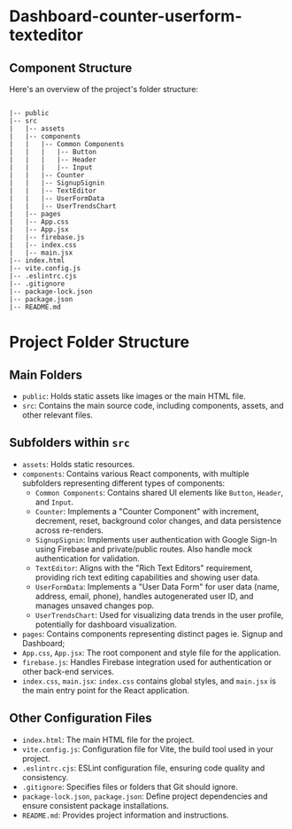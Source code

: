 # Dashboard-counter-userform-texteditor

## Component Structure

Here's an overview of the project's folder structure:

```plaintext

|-- public
|-- src
|   |-- assets
|   |-- components
|   |   |-- Common Components
|   |   |   |-- Button
|   |   |   |-- Header
|   |   |   |-- Input
|   |   |-- Counter
|   |   |-- SignupSignin
|   |   |-- TextEditor
|   |   |-- UserFormData
|   |   |-- UserTrendsChart
|   |-- pages
|   |-- App.css
|   |-- App.jsx
|   |-- firebase.js
|   |-- index.css
|   |-- main.jsx
|-- index.html
|-- vite.config.js
|-- .eslintrc.cjs
|-- .gitignore
|-- package-lock.json
|-- package.json
|-- README.md
```

# Project Folder Structure

## Main Folders
- `public`: Holds static assets like images or the main HTML file.
- `src`: Contains the main source code, including components, assets, and other relevant files.

## Subfolders within `src`
- `assets`: Holds static resources.
- `components`: Contains various React components, with multiple subfolders representing different types of components:
  - `Common Components`: Contains shared UI elements like `Button`, `Header`, and `Input`.
  - `Counter`: Implements a "Counter Component" with increment, decrement, reset, background color changes, and data persistence across re-renders.
  - `SignupSignin`: Implements user authentication with Google Sign-In using Firebase and private/public routes. Also handle mock authentication for validation.
  - `TextEditor`: Aligns with the "Rich Text Editors" requirement, providing rich text editing capabilities and showing user data.
  - `UserFormData`: Implements a "User Data Form" for user data (name, address, email, phone), handles autogenerated user ID, and manages unsaved changes pop.
  - `UserTrendsChart`: Used for visualizing data trends in the user profile, potentially for dashboard visualization.
- `pages`: Contains components representing distinct pages ie. Signup and Dashboard;
- `App.css`, `App.jsx`: The root component and style file for the application.
- `firebase.js`: Handles Firebase integration used for authentication or other back-end services.
- `index.css`, `main.jsx`: `index.css` contains global styles, and `main.jsx` is the main entry point for the React application.

## Other Configuration Files
- `index.html`: The main HTML file for the project.
- `vite.config.js`: Configuration file for Vite, the build tool used in your project.
- `.eslintrc.cjs`: ESLint configuration file, ensuring code quality and consistency.
- `.gitignore`: Specifies files or folders that Git should ignore.
- `package-lock.json`, `package.json`: Define project dependencies and ensure consistent package installations.
- `README.md`: Provides project information and instructions.

